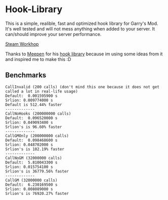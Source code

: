 # Hook-Library
This is a simple, realible, fast and optimized hook library for Garry's Mod.
It's well tested and will not mess anything when added to your server.
It can/should improve your server performance.

[Steam Workhop](https://steamcommunity.com/sharedfiles/filedetails/?id=1907060869)

Thanks to [Meepen](https://www.gmodstore.com/users/76561198050165746) for his [hook library](https://github.com/meepen/gmod-hooks-revamped/blob/master/newhook.lua) because im using some ideas from it and inspired me to make this :D

## Benchmarks

```
CallInvalid (200 calls) (don't mind this one because it does not get called a lot in real-life usage)
Default:  0.001595900 s
Srlion: 0.009774000 s
Default is 512.44% faster
-------------
CallNoHooks (200000000 calls)
Default:  0.096520000 s
Srlion: 0.049093400 s
Srlion's is 96.60% faster
-------------
CallGMOnly (200000000 calls)
Default:  0.098468600 s
Srlion: 0.048702000 s
Srlion's is 102.19% faster
-------------
CallNoGM (32000000 calls)
Default:  5.810043300 s
Srlion: 0.015754100 s
Srlion's is 36779.56% faster
-------------
CallGM (32000000 calls)
Default:  6.230169500 s
Srlion: 0.008089000 s
Srlion's is 76920.27% faster
